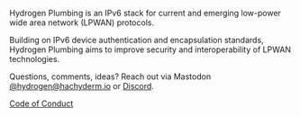 Hydrogen Plumbing is an IPv6 stack for current and emerging low-power wide area network (LPWAN) protocols. 

Building on IPv6 device authentication and encapsulation standards, Hydrogen Plumbing aims to improve security and interoperability of LPWAN technologies.


Questions, comments, ideas? Reach out via Mastodon <a rel="me" href="https://hachyderm.io/@hydrogen">@hydrogen@hachyderm.io</a> or <a href="https://discord.gg/prr7kQ9VKM">Discord</a>.




[Code of Conduct](https://github.com/HydrogenPlumbing/.github/blob/main/profile/Code_of_Conduct.md)
